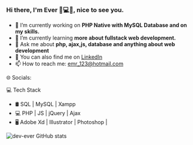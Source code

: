### Hi there, I'm Ever 🤘💻👋, nice to see you.

- 🔭 I’m currently working on **PHP Native with MySQL Database and on my skills.**
- 🌱 I’m currently learning **more about fullstack web development.**
- 💬 Ask me about **php, ajax,js, database and anything about web development**
- 🔗 You can also find me on [LinkedIn](https://mx.linkedin.com/in/dev-code/)
- 📫 How to reach me: emr_123@hotmail.com

🌐 Socials:


💻 Tech Stack
- 🛢 SQL | MySQL | Xampp
- 💻 PHP | JS | jQuery | Ajax
- 🖥  Adobe Xd | Illustrator | Photoshop |

![dev-ever GitHub stats](https://github-readme-stats.vercel.app/api?username=dev-ever&show_icons=true&theme=transparent)

